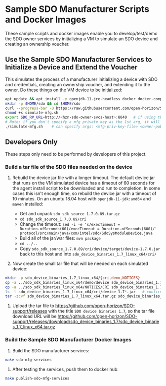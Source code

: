 # Sample SDO Manufacturer Scripts and Docker Images

These sample scripts and docker images enable you to develop/test/demo the SDO owner services by initializing a VM to simulate an SDO device and creating an ownership voucher.

## Use the Sample SDO Manufacturer Services to Initialize a Device and Extend the Voucher

This simulates the process of a manufacturer initializing a device with SDO and credentials, creating an ownership voucher, and extending it to the owner. Do these things on the VM device to be initialized:

```bash
apt update && apt install -y openjdk-11-jre-headless docker docker-compose
mkdir -p $HOME/sdo && cd $HOME/sdo
curl --progress-bar -O https://raw.githubusercontent.com/open-horizon/SDO-support/sample-mfg/simulate-mfg.sh
chmod +x simulate-mfg.sh
export SDO_RV_URL=http://<hzn-sdo-owner-svcs-host>:8040   # if using that
# Note: if you don't specify a mfg private key as the 1st arg, it will use a sample manufacturer key. For device owners and IoT platform vendors it is ok to use this for dev/test/demo.
./simulate-mfg.sh    # can specify args: <mfg-priv-key-file> <owner-pub-key-file>
```

## Developers Only

These steps only need to be performed by developers of this project.

### Build a tar file of the SDO files needed on the device

1. Rebuild the device jar file with a longer timeout. The default device jar that runs on the VM simulated device has a timeout of 60 seconds for the agent install script to be downloaded and run to completion. In some cases this isn't enough time, so rebuild the device jar with a timeout of 10 minutes. On an ubuntu 18.04 host with `openjdk-11-jdk:amd64` and `maven` installed:

    - Get and unpack `sdo_sdk_source_1.7.0.89.tar.gz`
    - `cd sdo_sdk_source_1.7.0.89/cri`
    - Change the timeout: `sed -i -e 's/execTimeout = Duration.ofSeconds(60)/execTimeout = Duration.ofSeconds(600)/' protocol/src/main/java/com/intel/sdo/SdoSysModuleDevice.java`
    - Build all of the jar/war files: `mvn package`
    - `cd ../..`
    - Copy `sdo_sdk_source_1.7.0.89/cri/device/target/device-1.7.0.jar` back to this host and into `sdo_device_binaries_1.7_linux_x64/cri/`

1. Now create the small tar file that will be needed on each simulated device:

  ```bash
  mkdir -p sdo_device_binaries_1.7_linux_x64/{cri,demo,NOTICES}
  cp -a ../sdo_sdk_binaries_linux_x64/demo/device sdo_device_binaries_1.7_linux_x64/demo/
  cp -a ../sdo_sdk_binaries_linux_x64/NOTICES/CRI sdo_device_binaries_1.7_linux_x64/NOTICES/
  ls -l sdo_device_binaries_1.7_linux_x64/cri/device-1.7*.jar   # confirm you put the rebuilt device jar in the correct place
  tar -zcvf sdo_device_binaries_1.7_linux_x64.tar.gz sdo_device_binaries_1.7_linux_x64
  ```

1. Upload the tar file to https://github.com/open-horizon/SDO-support/releases with the title `SDO device binaries 1.7`, so the tar file download URL will be https://github.com/open-horizon/SDO-support/releases/download/sdo_device_binaries_1.7/sdo_device_binaries_1.7_linux_x64.tar.gz

### Build the Sample SDO Manufacturer Docker Images

1. Build the SDO manufacturer services:

  ```bash
  make sdo-mfg-services
  ```

1. After testing the services, push them to docker hub:

  ```bash
  make publish-sdo-mfg-services
  ```
